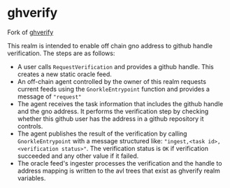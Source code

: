 # ghverify

Fork of [ghverify](https://github.com/gnolang/gno/tree/master/examples/gno.land/r/gnoland/ghverify)

This realm is intended to enable off chain gno address to github handle verification.
The steps are as follows:
- A user calls `RequestVerification` and provides a github handle. This creates a new static oracle feed.
- An off-chain agent controlled by the owner of this realm requests current feeds using the `GnorkleEntrypoint` function and provides a message of `"request"`
- The agent receives the task information that includes the github handle and the gno address. It performs the verification step by checking whether this github user has the address in a github repository it controls.
- The agent publishes the result of the verification by calling `GnorkleEntrypoint` with a message structured like: `"ingest,<task id>,<verification status>"`. The verification status is `OK` if verification succeeded and any other value if it failed.
- The oracle feed's ingester processes the verification and the handle to address mapping is written to the avl trees that exist as ghverify realm variables.